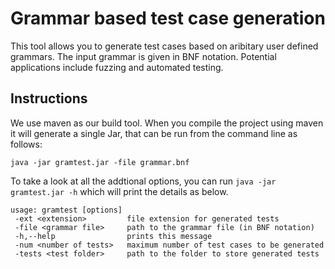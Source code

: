 # Grammar based test case generation
This tool allows you to generate test cases based on aribitary user defined grammars. The input grammar is given in BNF notation. Potential applications include fuzzing and automated testing.

## Instructions
We use maven as our build tool. When you compile the project using maven it will generate a single Jar, that can be run from the command line as follows:

`java -jar gramtest.jar -file grammar.bnf`

To take a look at all the addtional options, you can run `java -jar gramtest.jar -h` which will print the details as below.

```
usage: gramtest [options]
 -ext <extension>         file extension for generated tests
 -file <grammar file>     path to the grammar file (in BNF notation)
 -h,--help                prints this message
 -num <number of tests>   maximum number of test cases to be generated
 -tests <test folder>     path to the folder to store generated tests
```

